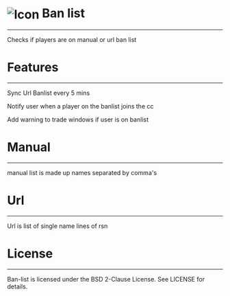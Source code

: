 # <img align="center" src="https://i.imgur.com/OdEuPwd.png" alt="Icon"> Ban list
-------
Checks if players are on manual or url ban list
# Features
-------
Sync Url Banlist every 5 mins

Notify user when a player on the banlist joins the cc

Add warning to trade windows if user is on banlist
# Manual
-------
manual list is made up names separated by comma's
# Url
-------
Url is list of single name lines of rsn
# License
-------
Ban-list is licensed under the BSD 2-Clause License. See LICENSE for details.
